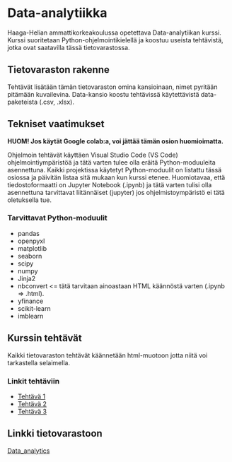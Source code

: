 # Data-analytiikka

Haaga-Helian ammattikorkeakoulussa opetettava Data-analytiikan kurssi. Kurssi suoritetaan Python-ohjelmointikielellä ja koostuu useista tehtävistä, jotka ovat saatavilla tässä tietovarastossa.

## Tietovaraston rakenne

Tehtävät lisätään tämän tietovaraston omina kansioinaan, nimet pyritään pitämään kuvailevina.
Data-kansio koostu tehtävissä käytettävistä data-paketeista (.csv, .xlsx).

## Tekniset vaatimukset

**HUOM! Jos käytät Google colab:a, voi jättää tämän osion huomioimatta.**

Ohjelmoin tehtävät käyttäen Visual Studio Code (VS Code) ohjelmointiympäristöä ja tätä varten tulee olla eräitä Python-moduuleita asennettuna.
Kaikki projektissa käytetyt Python-moduulit on listattu tässä osiossa ja päivitän listaa sitä mukaan kun kurssi etenee.
Huomiotavaa, että tiedostoformaatti on Jupyter Notebook (.ipynb) ja tätä varten tulisi olla asennettuna tarvittavat liitännäiset (jupyter) jos ohjelmistoympäristö ei tätä oletuksella tue.

### Tarvittavat Python-moduulit

- pandas
- openpyxl
- matplotlib
- seaborn
- scipy
- numpy
- Jinja2
- nbconvert <= tätä tarvitaan ainoastaan HTML käännöstä varten (.ipynb => .html).
- yfinance
- scikit-learn
- imblearn

## Kurssin tehtävät

Kaikki tietovaraston tehtävät käännetään html-muotoon jotta niitä voi tarkastella selaimella.

### Linkit tehtäviin

- [Tehtävä 1](https://tatue.github.io/Data_analytics/assignment_1/Tehtava_1_kuvaileva_%26_selittava.html)
- [Tehtävä 2](https://tatue.github.io/Data_analytics/assignment_2/Tehtava_2_aikasarjat.html)
- [Tehtävä 3](https://tatue.github.io/Data_analytics/assignment_3/Tehtava_3_koneoppiminen.html)

## Linkki tietovarastoon

[Data_analytics](https://github.com/TatuE/Data_analytics)
